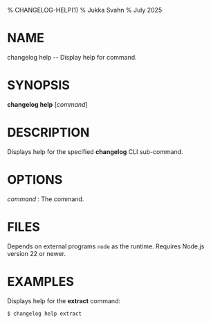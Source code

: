 % CHANGELOG-HELP(1)
% Jukka Svahn
% July 2025

# NAME

changelog help -- Display help for command.

# SYNOPSIS

**changelog help** [*command*]

# DESCRIPTION

Displays help for the specified **changelog** CLI sub-command.

# OPTIONS

*command*
: The command.

# FILES

Depends on external programs `node` as the runtime. Requires Node.js version 22
or newer.

# EXAMPLES

Displays help for the **extract** command:

    $ changelog help extract
